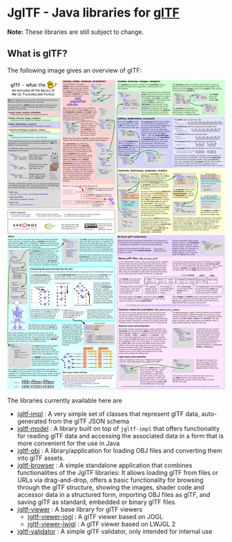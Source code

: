 # JglTF - Java libraries for [glTF](https://github.com/KhronosGroup/glTF/) 

**Note:** These libraries are still subject to change.

## What is glTF?

The following image gives an overview of glTF:

![gltfOverview-0.2.0.png](/images/gltfOverview-0.2.0.png)

The libraries currently available here are

* [jgltf-impl](https://github.com/javagl/JglTF/tree/master/jgltf-impl) : 
  A very simple set of classes that represent glTF data, auto-generated 
  from the glTF JSON schema
* [jgltf-model](https://github.com/javagl/JglTF/tree/master/jgltf-model) : 
  A library built on top of `jgltf-impl` that offers functionality for 
  reading glTF data and accessing the associated data in a form that is more
  convenient for the use in Java
* [jgltf-obj](https://github.com/javagl/JglTF/tree/master/jgltf-obj) : 
  A library/application for loading OBJ files and converting them into
  glTF assets.
* [jgltf-browser](https://github.com/javagl/JglTF/tree/master/jgltf-browser) : 
  A simple standalone application that combines functionalities 
  of the JglTF libraries: It allows loading glTF from files or URLs 
  via drag-and-drop, offers a basic functionality for browsing through the 
  glTF structure, showing the images, shader code and accessor data
  in a structured form, importing OBJ files as glTF, and saving glTF as 
  standard, embedded or binary glTF files.
* [jgltf-viewer](https://github.com/javagl/JglTF/tree/master/jgltf-viewer) : 
  A base library for glTF viewers
  * [jgltf-viewer-jogl](https://github.com/javagl/JglTF/tree/master/jgltf-viewer-jogl) : 
  A glTF viewer based on JOGL
  * [jgltf-viewer-lwjgl](https://github.com/javagl/JglTF/tree/master/jgltf-viewer-lwjgl) : 
  A glTF viewer based on LWJGL 2
* [jgltf-validator](https://github.com/javagl/JglTF/tree/master/jgltf-validator) : 
  A simple glTF validator, only intended for internal use
  
   

